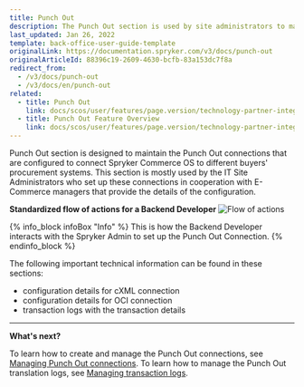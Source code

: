 ```yaml
---
title: Punch Out
description: The Punch Out section is used by site administrators to maintain configuration connections to Spryker Commerce OS to procurement systems of different buyers.
last_updated: Jan 26, 2022
template: back-office-user-guide-template
originalLink: https://documentation.spryker.com/v3/docs/punch-out
originalArticleId: 88396c19-2609-4630-bcfb-83a153dc7f8a
redirect_from:
  - /v3/docs/punch-out
  - /v3/docs/en/punch-out
related:
  - title: Punch Out
    link: docs/scos/user/features/page.version/technology-partner-integrations/punch-out/punch-out.html
  - title: Punch Out Feature Overview
    link: docs/scos/user/features/page.version/technology-partner-integrations/punch-out/punch-out-feature-overview.html
---
```


Punch Out section is designed to maintain the Punch Out connections that are configured to connect Spryker Commerce OS to different buyers' procurement systems. This section is mostly used by the IT Site Administrators who set up these connections in cooperation with E-Commerce managers that provide the details of the configuration.

**Standardized flow of actions for a Backend Developer**
![Flow of actions](https://spryker.s3.eu-central-1.amazonaws.com/docs/User+Guides/Back+Office+User+Guides/Punch+Out/flow-of-actions-of-backend-developer.png) 

{% info_block infoBox "Info" %}
This is how the Backend Developer interacts with the  Spryker Admin to set up the Punch Out Connection.
{% endinfo_block %}

The following important technical information can be found in these sections:

* configuration details for cXML connection
* configuration details for OCI connection
* transaction logs with the transaction details
***
**What's next?**

To learn how to create and manage the Punch Out connections, see [Managing Punch Out connections](/docs/scos/user/back-office-user-guides/{{page.version}}/punch-out/managing-punch-out-connections.html).
To learn how to manage the Punch Out translation logs, see [Managing transaction logs](/docs/scos/user/back-office-user-guides/{{page.version}}/punch-out/managing-transactions-log.html).
